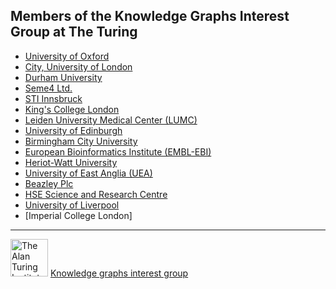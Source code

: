 ## Members of the Knowledge Graphs Interest Group at The Turing
 
- [University of Oxford](https://github.com/turing-knowledge-graphs/members/tree/main/university_oxford)
- [City, University of London](https://github.com/turing-knowledge-graphs/members/tree/main/city)
- [Durham University](https://github.com/turing-knowledge-graphs/members/tree/main/durham_university)
- [Seme4 Ltd.](https://github.com/turing-knowledge-graphs/members/tree/main/seme4)
- [STI Innsbruck](https://github.com/turing-knowledge-graphs/members/tree/main/sti_innsbruck)
- [King's College London](https://github.com/turing-knowledge-graphs/members/tree/main/kcl)
- [Leiden University Medical Center (LUMC)](https://github.com/turing-knowledge-graphs/members/tree/main/lumc)
- [University of Edinburgh](https://github.com/turing-knowledge-graphs/members/tree/main/edinburgh_university)
- [Birmingham City University](https://github.com/turing-knowledge-graphs/members/tree/main/bcu)
- [European Bioinformatics Institute (EMBL-EBI)](https://github.com/turing-knowledge-graphs/members/tree/main/ebi)
- [Heriot-Watt University](https://github.com/turing-knowledge-graphs/members/tree/main/heriot-watt-university)
- [University of East Anglia (UEA)](https://github.com/turing-knowledge-graphs/members/tree/main/UEA)
- [Beazley Plc](https://github.com/turing-knowledge-graphs/members/tree/main/beazley)
- [HSE Science and Research Centre](https://github.com/turing-knowledge-graphs/members/tree/main/HSE)
- [University of Liverpool](https://github.com/turing-knowledge-graphs/members/tree/main/UniLiv)
- [Imperial College London]

---

<img src="https://upload.wikimedia.org/wikipedia/commons/thumb/b/b5/Alan_Turing_Institute_logo.svg/1200px-Alan_Turing_Institute_logo.svg.png" width="60" alt="The Alan Turing Institute">   [Knowledge graphs interest group](https://www.turing.ac.uk/research/interest-groups/knowledge-graphs)
